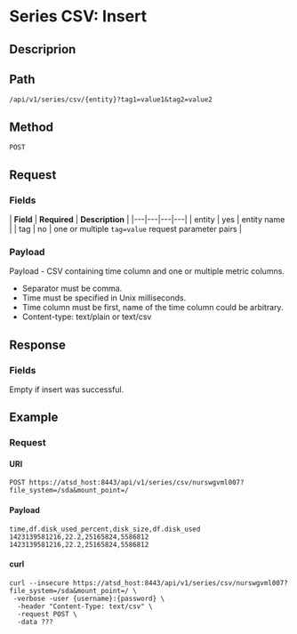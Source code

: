 # Series CSV: Insert
## Descriprion
## Path 
```
/api/v1/series/csv/{entity}?tag1=value1&tag2=value2
```
## Method
```
POST 
```
## Request
### Fields
| **Field** | **Required** | **Description**                                   |
|---|---|---|---|
| entity   | yes          | entity name                                       |
| tag      | no           | one or multiple `tag=value` request parameter pairs |
### Payload
Payload - CSV containing time column and one or multiple metric columns.

* Separator must be comma.
* Time must be specified in Unix milliseconds.
* Time column must be first, name of the time column could be arbitrary.
* Content-type: text/plain or text/csv

## Response 
### Fields
Empty if insert was successful.


## Example 
### Request 
#### URI
```
POST https://atsd_host:8443/api/v1/series/csv/nurswgvml007?file_system=/sda&mount_point=/
```
#### Payload
```
time,df.disk_used_percent,disk_size,df.disk_used
1423139581216,22.2,25165824,5586812
1423139581216,22.2,25165824,5586812
```
#### curl
```
curl --insecure https://atsd_host:8443/api/v1/series/csv/nurswgvml007?file_system=/sda&mount_point=/ \
 -verbose -user {username}:{password} \
  -header "Content-Type: text/csv" \
  -request POST \
  -data ??? 
```


